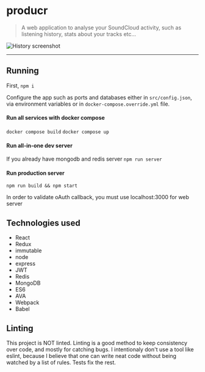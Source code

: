 producr
=======

> A web application to analyse your SoundCloud activity, such as listening history, stats about your tracks etc...

![History screenshot](https://raw.githubusercontent.com/pakokrew/producr/master/docs/screenhistory.png)

----------

## Running

First, `npm i`

Configure the app such as ports and databases either in `src/config.json`, via environment variables or in `docker-compose.override.yml` file.

#### Run all services with docker compose
`docker compose build`
`docker compose up`

#### Run all-in-one dev server
If you already have mongodb and redis server
`npm run server`

#### Run production server
`npm run build && npm start`

In order to validate oAuth callback, you must use localhost:3000 for web server

## Technologies used

- React
- Redux
- immutable
- node
- express
- JWT
- Redis
- MongoDB
- ES6
- AVA
- Webpack
- Babel

## Linting

This project is NOT linted. Linting is a good method to keep consistency over code, and mostly for catching bugs.
I intentionaly don't use a tool like eslint, because I believe that one can write neat code without being watched by a list of rules.
Tests fix the rest.
